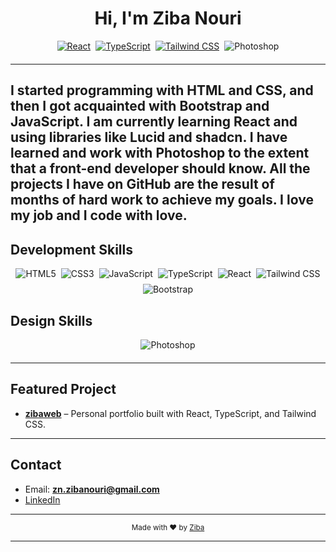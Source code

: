 <h1 align="center">
  Hi, I'm Ziba Nouri
</h1>

<div align="center" style="display: flex; flex-wrap: wrap; justify-content: center; gap: 8px; margin-bottom: 20px;">
  <a href="https://reactjs.org/">
    <img src="https://img.shields.io/badge/React-20232A?style=for-the-badge&logo=react&logoColor=61DAFB" alt="React" />
  </a>
  <a href="https://www.typescriptlang.org/">
    <img src="https://img.shields.io/badge/TypeScript-007ACC?style=for-the-badge&logo=typescript&logoColor=white" alt="TypeScript" />
  </a>
  
  <a href="https://tailwindcss.com/">
    <img src="https://img.shields.io/badge/TailwindCSS-38B2AC?style=for-the-badge&logo=tailwind-css&logoColor=white" alt="Tailwind CSS" />
  </a>
  <img src="https://img.shields.io/badge/Adobe%20Photoshop-31A8FF?style=for-the-badge&logo=adobephotoshop&logoColor=white" alt="Photoshop" />
</div>

---

I started programming with HTML and CSS, and then I got acquainted with Bootstrap and JavaScript. I am currently learning React and using libraries like Lucid and shadcn.
I have learned and work with Photoshop to the extent that a front-end developer should know.
All the projects I have on GitHub are the result of months of hard work to achieve my goals. I love my job and I code with love.
---

## Development Skills
<div align="center" style="display: flex; flex-wrap: wrap; justify-content: center; gap: 8px; margin-bottom: 20px;">
  <img src="https://img.shields.io/badge/HTML5-E34F26?style=for-the-badge&logo=html5&logoColor=white" alt="HTML5" />
  <img src="https://img.shields.io/badge/CSS3-1572B6?style=for-the-badge&logo=css3&logoColor=white" alt="CSS3" />
  <img src="https://img.shields.io/badge/JavaScript-F7DF1E?style=for-the-badge&logo=javascript&logoColor=black" alt="JavaScript" />
  <img src="https://img.shields.io/badge/TypeScript-007ACC?style=for-the-badge&logo=typescript&logoColor=white" alt="TypeScript" />
  <img src="https://img.shields.io/badge/React-20232A?style=for-the-badge&logo=react&logoColor=61DAFB" alt="React" />
  <img src="https://img.shields.io/badge/Tailwind_CSS-38B2AC?style=for-the-badge&logo=tailwind-css&logoColor=white" alt="Tailwind CSS" />
  <img src="https://img.shields.io/badge/Bootstrap-563D7C?style=for-the-badge&logo=bootstrap&logoColor=white" alt="Bootstrap" />
</div>

## Design Skills
<div align="center" style="display: flex; flex-wrap: wrap; justify-content: center; gap: 8px; margin-bottom: 20px;">
  <img src="https://img.shields.io/badge/Adobe%20Photoshop-31A8FF?style=for-the-badge&logo=adobephotoshop&logoColor=white" alt="Photoshop" />
</div>

---

## Featured Project
- [**zibaweb**](https://zibanouri.github.io/zibaweb) – Personal portfolio built with React, TypeScript, and Tailwind CSS.  

---

## Contact
- Email: **zn.zibanouri@gmail.com**  
- [LinkedIn](https://www.linkedin.com/in/ziba-nouri/)
---
<div align="center">
  <sub>Made with ❤️ by <a href="https://github.com/zibanouri">Ziba</a></sub>
</div>



---

